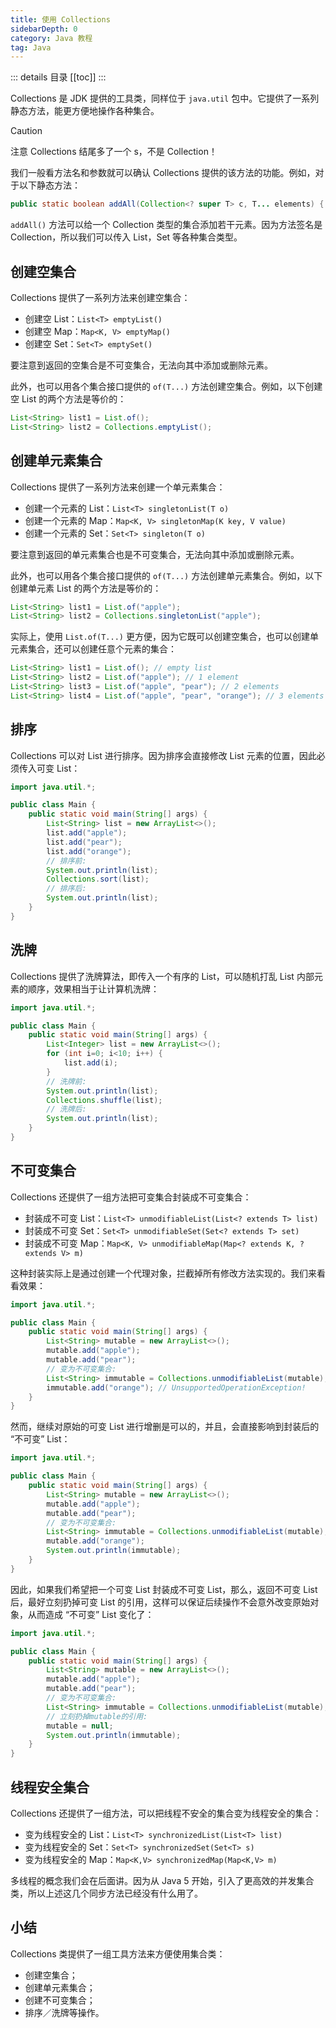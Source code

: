 ```yaml
---
title: 使用 Collections
sidebarDepth: 0
category: Java 教程
tag: Java
---
```


::: details 目录
[[toc]]
:::


Collections 是 JDK 提供的工具类，同样位于 `java.util` 包中。它提供了一系列静态方法，能更方便地操作各种集合。

> [!caution]
> 注意 Collections 结尾多了一个 s，不是 Collection！


我们一般看方法名和参数就可以确认 Collections 提供的该方法的功能。例如，对于以下静态方法：

```java
public static boolean addAll(Collection<? super T> c, T... elements) { ... }
```

`addAll()` 方法可以给一个 Collection 类型的集合添加若干元素。因为方法签名是 Collection，所以我们可以传入 List，Set 等各种集合类型。


## 创建空集合

Collections 提供了一系列方法来创建空集合：

- 创建空 List：`List<T> emptyList()`
- 创建空 Map：`Map<K, V> emptyMap()`
- 创建空 Set：`Set<T> emptySet()`

要注意到返回的空集合是不可变集合，无法向其中添加或删除元素。

此外，也可以用各个集合接口提供的 `of(T...)` 方法创建空集合。例如，以下创建空 List 的两个方法是等价的：

```java
List<String> list1 = List.of();
List<String> list2 = Collections.emptyList();
```


## 创建单元素集合

Collections 提供了一系列方法来创建一个单元素集合：

- 创建一个元素的 List：`List<T> singletonList(T o)`
- 创建一个元素的 Map：`Map<K, V> singletonMap(K key, V value)`
- 创建一个元素的 Set：`Set<T> singleton(T o)`


要注意到返回的单元素集合也是不可变集合，无法向其中添加或删除元素。

此外，也可以用各个集合接口提供的 `of(T...)` 方法创建单元素集合。例如，以下创建单元素 List 的两个方法是等价的：


```java
List<String> list1 = List.of("apple");
List<String> list2 = Collections.singletonList("apple");
```


实际上，使用 `List.of(T...)` 更方便，因为它既可以创建空集合，也可以创建单元素集合，还可以创建任意个元素的集合：

```java
List<String> list1 = List.of(); // empty list
List<String> list2 = List.of("apple"); // 1 element
List<String> list3 = List.of("apple", "pear"); // 2 elements
List<String> list4 = List.of("apple", "pear", "orange"); // 3 elements
```


## 排序

Collections 可以对 List 进行排序。因为排序会直接修改 List 元素的位置，因此必须传入可变 List：


```java
import java.util.*;

public class Main {
    public static void main(String[] args) {
        List<String> list = new ArrayList<>();
        list.add("apple");
        list.add("pear");
        list.add("orange");
        // 排序前:
        System.out.println(list);
        Collections.sort(list);
        // 排序后:
        System.out.println(list);
    }
}
```



## 洗牌

Collections 提供了洗牌算法，即传入一个有序的 List，可以随机打乱 List 内部元素的顺序，效果相当于让计算机洗牌：

```java
import java.util.*;

public class Main {
    public static void main(String[] args) {
        List<Integer> list = new ArrayList<>();
        for (int i=0; i<10; i++) {
            list.add(i);
        }
        // 洗牌前:
        System.out.println(list);
        Collections.shuffle(list);
        // 洗牌后:
        System.out.println(list);
    }
}
```


## 不可变集合

Collections 还提供了一组方法把可变集合封装成不可变集合：

- 封装成不可变 List：`List<T> unmodifiableList(List<? extends T> list)`
- 封装成不可变 Set：`Set<T> unmodifiableSet(Set<? extends T> set)`
- 封装成不可变 Map：`Map<K, V> unmodifiableMap(Map<? extends K, ? extends V> m)`

这种封装实际上是通过创建一个代理对象，拦截掉所有修改方法实现的。我们来看看效果：

```java
import java.util.*;

public class Main {
    public static void main(String[] args) {
        List<String> mutable = new ArrayList<>();
        mutable.add("apple");
        mutable.add("pear");
        // 变为不可变集合:
        List<String> immutable = Collections.unmodifiableList(mutable);
        immutable.add("orange"); // UnsupportedOperationException!
    }
}
```


然而，继续对原始的可变 List 进行增删是可以的，并且，会直接影响到封装后的 “不可变” List：

```java
import java.util.*;

public class Main {
    public static void main(String[] args) {
        List<String> mutable = new ArrayList<>();
        mutable.add("apple");
        mutable.add("pear");
        // 变为不可变集合:
        List<String> immutable = Collections.unmodifiableList(mutable);
        mutable.add("orange");
        System.out.println(immutable);
    }
}
```


因此，如果我们希望把一个可变 List 封装成不可变 List，那么，返回不可变 List 后，最好立刻扔掉可变 List 的引用，这样可以保证后续操作不会意外改变原始对象，从而造成 “不可变” List 变化了：

```java
import java.util.*;

public class Main {
    public static void main(String[] args) {
        List<String> mutable = new ArrayList<>();
        mutable.add("apple");
        mutable.add("pear");
        // 变为不可变集合:
        List<String> immutable = Collections.unmodifiableList(mutable);
        // 立刻扔掉mutable的引用:
        mutable = null;
        System.out.println(immutable);
    }
}
```


## 线程安全集合

Collections 还提供了一组方法，可以把线程不安全的集合变为线程安全的集合：

- 变为线程安全的 List：`List<T> synchronizedList(List<T> list)`
- 变为线程安全的 Set：`Set<T> synchronizedSet(Set<T> s)`
- 变为线程安全的 Map：`Map<K,V> synchronizedMap(Map<K,V> m)`

多线程的概念我们会在后面讲。因为从 Java 5 开始，引入了更高效的并发集合类，所以上述这几个同步方法已经没有什么用了。


## 小结

Collections 类提供了一组工具方法来方便使用集合类：

- 创建空集合；
- 创建单元素集合；
- 创建不可变集合；
- 排序／洗牌等操作。



